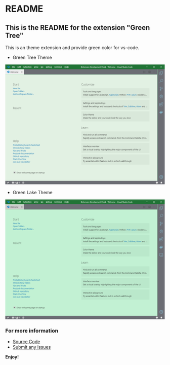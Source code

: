 # README
## This is the README for the extension "Green Tree"
This is an theme extension and provide green color for vs-code.

- Green Tree Theme

![Screen Shot](https://raw.githubusercontent.com/snyang/vscode-theme-green-tree/master/ScreenShot1.png)

- Green Lake Theme

![Screen Shot](https://raw.githubusercontent.com/snyang/vscode-theme-green-tree/master/ScreenShot2.png)

### For more information
* [Source Code](https://github.com/snyang/vscode-theme-green-tree)
* [Submit any issues](https://github.com/snyang/vscode-theme-green-tree/issues)

**Enjoy!**
